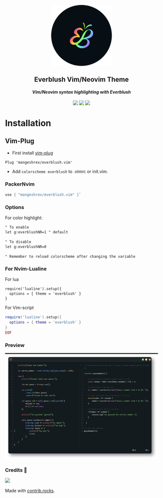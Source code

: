 <div align="center">
<img  src="https://raw.githubusercontent.com/Everblush/assets/main/logo.png" height="200px" width="200px" alt="logo">
</div> 

<h2 align="center">Everblush Vim/Neovim Theme</h2>

<p>
<h4 align="center"> <i>Vim/Neovim syntax highlighting with Everblush</i> </h4>
</p> 

<p align="center"> 
<img src="https://img.shields.io/github/issues/Mangeshrex/everblush.vim?color=67b0e8&labelColor=1e2528&style=for-the-badge">
<img src="https://img.shields.io/static/v1?label=license&message=MIT&color=8ccf7e&labelColor=1e2528&style=for-the-badge">
<img src="https://img.shields.io/github/forks/Everblush/everblush.vim?color=e74c4c&labelColor=1e2528&style=for-the-badge"> 
</p>

# Installation

## Vim-Plug
- First install <a href="https://github.com/junegunn/vim-plug">vim-plug</a>
```vimscript
Plug 'mangeshrex/everblush.vim'
```
- Add ```colorscheme everblush``` to .vimrc or init.vim.

### PackerNvim
```lua
use { "mangeshrex/everblush.vim" }`
```

### Options
For color highlight:
```vimscript
" To enable
let g:everblushNR=1 " default

" To disable
let g:everblushNR=0

" Remember to reload colorscheme after changing the variable
```

### For Nvim-Lualine 
For lua 

```
require('lualine').setup({
  options = { theme = 'everblush' }
}
```

For Vim-script 
```lua << EOF
require('lualine').setup({
  options = { theme = 'everblush' }
}
EOF
```

### Preview

<div align="center">
<img src="https://raw.githubusercontent.com/Everblush/assets/main/vim/img.png">
</div> 

### Credits 💝
<a href="https://github.com/Everblush/everblush.vim/graphs/contributors">
  <img src="https://contrib.rocks/image?repo=Everblush/everblush.vim" />
</a>

Made with [contrib.rocks](https://contrib.rocks).
